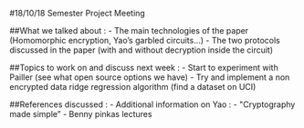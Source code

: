 #18/10/18 Semester Project Meeting

##What we talked about :
	- The main technologies of the paper (Homomorphic encryption, Yao’s garbled circuits…)
	- The two protocols discussed in the paper (with and without decryption inside the circuit)

##Topics to work on and discuss next week : 
	- Start to experiment with Pailler (see what open source options we have)
	- Try and implement a non encrypted data ridge regression algorithm (find a dataset on UCI)

##References discussed : 
	- Additional information on Yao : 
		- "Cryptography made simple”
		- Benny pinkas lectures